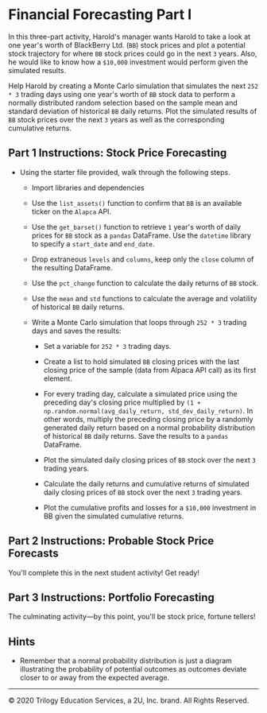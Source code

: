 # Financial Forecasting Part I

In this three-part activity, Harold's manager wants Harold to take a look at one year's worth of BlackBerry Ltd. (`BB`) stock prices and plot a potential stock trajectory for where `BB` stock prices could go in the next `3` years. Also, he would like to know how a `$10,000` investment would perform given the simulated results.

Help Harold by creating a Monte Carlo simulation that simulates the next `252 * 3` trading days using one year's worth of `BB` stock data to perform a normally distributed random selection based on the sample mean and standard deviation of historical `BB` daily returns. Plot the simulated results of `BB` stock prices over the next `3` years as well as the corresponding cumulative returns.

## Part 1 Instructions: Stock Price Forecasting

* Using the starter file provided, walk through the following steps.

  * Import libraries and dependencies

  * Use the `list_assets()` function to confirm that `BB` is an available ticker on the `Alapca` API.

  * Use the `get_barset()` function to retrieve `1` year's worth of daily prices for `BB` stock as a `pandas` DataFrame. Use the `datetime` library to specify a `start_date` and `end_date`.

  * Drop extraneous `levels` and `columns`, keep only the `close` column of the resulting DataFrame.

  * Use the `pct_change` function to calculate the daily returns of `BB` stock.

  * Use the `mean` and `std` functions to calculate the average and volatility of historical `BB` daily returns.

  * Write a Monte Carlo simulation that loops through `252 * 3` trading days and saves the results:

    * Set a variable for `252 * 3` trading days.

    * Create a list to hold simulated `BB` closing prices with the last closing price of the sample (data from Alpaca API call) as its first element.

    * For every trading day, calculate a simulated price using the preceding day's closing price multiplied by ```(1 + np.random.normal(avg_daily_return, std_dev_daily_return)```. In other words, multiply the preceding closing price by a randomly generated daily return based on a normal probability distribution of historical `BB` daily returns. Save the results to a `pandas` DataFrame.

    * Plot the simulated daily closing prices of `BB` stock over the next `3` trading years.

    * Calculate the daily returns and cumulative returns of simulated daily closing prices of `BB` stock over the next `3` trading years.

    * Plot the cumulative profits and losses for a `$10,000` investment in BB given the simulated cumulative returns.

## Part 2 Instructions: Probable Stock Price Forecasts

You'll complete this in the next student activity! Get ready!

## Part 3 Instructions: Portfolio Forecasting

The culminating activity—by this point, you'll be stock price, fortune tellers!

## Hints

* Remember that a normal probability distribution is just a diagram illustrating the probability of potential outcomes as outcomes deviate closer to or away from the expected average.

---

© 2020 Trilogy Education Services, a 2U, Inc. brand. All Rights Reserved.

